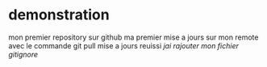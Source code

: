 # demonstration
mon premier repository sur github
ma premier mise a  jours sur mon remote avec le commande git pull
mise a jours reuissi
*jai rajouter mon fichier gitignore*
